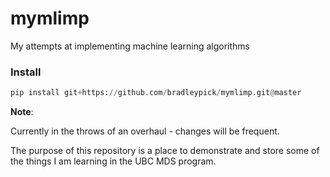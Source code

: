 # mymlimp
My attempts at implementing machine learning algorithms

### Install

``` python
pip install git+https://github.com/bradleypick/mymlimp.git@master
```

**Note**:

Currently in the throws of an overhaul - changes will be frequent.

The purpose of this repository is a place to demonstrate and store some of
the things I am learning in the UBC MDS program.
